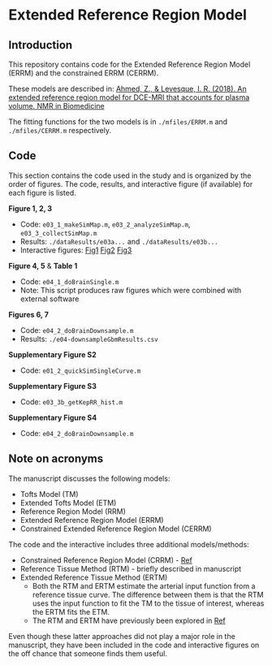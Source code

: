 # Extended Reference Region Model

## Introduction

This repository contains code for the Extended Reference Region Model (ERRM) and the constrained ERRM (CERRM).

These models are described in:
[Ahmed, Z., & Levesque, I. R. (2018). An extended reference region model for DCE-MRI that accounts for plasma volume. NMR in Biomedicine](https://onlinelibrary.wiley.com/doi/abs/10.1002/nbm.3924)

The fitting functions for the two models is in `./mfiles/ERRM.m` and `./mfiles/CERRM.m` respectively.

## Code

This section contains the code used in the study and is organized by the order of figures. 
The code, results, and interactive figure (if available) for each figure is listed.

**Figure 1, 2, 3**
- Code: `e03_1_makeSimMap.m`, `e03_2_analyzeSimMap.m`, `e03_3_collectSimMap.m`
- Results: `./dataResults/e03a...` and `./dataResults/e03b...`
- Interactive figures: [Fig1](https://notzaki.github.io/interactiveFigures/fig-errMap.html) [Fig2](https://notzaki.github.io/interactiveFigures/fig-errSim.html) [Fig3](https://notzaki.github.io/interactiveFigures/fig-errTRes.html)

**Figure 4, 5** & **Table 1**
- Code: `e04_1_doBrainSingle.m` 
- Note: This script produces raw figures which were combined with external software

**Figures 6, 7**
- Code: `e04_2_doBrainDownsample.m`
- Results: `./e04-downsampleGbmResults.csv`

**Supplementary Figure S2**
- Code: `e01_2_quickSimSingleCurve.m`

**Supplementary Figure S3**
- Code: `e03_3b_getKepRR_hist.m`

**Supplementary Figure S4**
- Code: `e04_2_doBrainDownsample.m`

## Note on acronyms

The manuscript discusses the following models:  
- Tofts Model (TM)
- Extended Tofts Model (ETM)
- Reference Region Model (RRM)
- Extended Reference Region Model (ERRM)
- Constrained Extended Reference Region Model (CERRM)

The code and the interactive includes three additional models/methods:
- Constrained Reference Region Model (CRRM) - [Ref](https://onlinelibrary.wiley.com/doi/abs/10.1002/mrm.26530)
- Reference Tissue Method (RTM) - briefly described in manuscript
- Extended Reference Tissue Method (ERTM)
    + Both the RTM and ERTM estimate the arterial input function from a reference tissue curve. The difference between them is that the RTM uses the input function to fit the TM to the tissue of interest, whereas the ERTM fits the ETM.
    + The RTM and ERTM have previously been explored in [Ref](http://iopscience.iop.org/article/10.1088/0031-9155/53/10/012/meta) 

Even though these latter approaches did not play a major role in the manuscript, they have been included in the code and interactive figures on the off chance that someone finds them useful.
